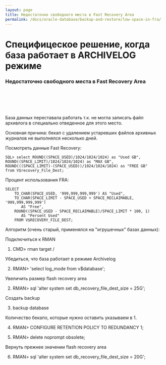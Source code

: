 ```yaml
---
layout: page
title: Недостаточно свободного места в Fast Recovery Area
permalink: /docs/oracle-database/backup-and-restore/low-space-in-fra/
---
```


# Специфицеское решение, когда база работает в ARCHIVELOG режиме


<h3>Недостаточно свободного места в Fast Recovery Area</h3><br/>

<br/><br/>

База данных переставала работать т.к. не могла записать файл архивлога в
специально отведенное для этого место.

Основная причина: бекап с удалением устаревших файлов архивных журналов не выполнялся несколько дней.


Посмотреть данные Fast Recovery:


    SQL> select ROUND((SPACE_USED)/1024/1024/1024) as "Used GB",
    ROUND((SPACE_LIMIT)/1024/1024/1024) as "MAX GB",
    ROUND(((SPACE_LIMIT)-(SPACE_USED))/1024/1024/1024) as "FREE GB"  
    from V$recovery_File_Dest;


Процент использования FRA:


    SELECT
        TO_CHAR(SPACE_USED, '999,999,999,999') AS "Used",
        TO_CHAR(SPACE_LIMIT - SPACE_USED + SPACE_RECLAIMABLE, '999,999,999,999')
           AS "Free",
        ROUND((SPACE_USED - SPACE_RECLAIMABLE)/SPACE_LIMIT * 100, 1)
           AS "Persent Used"
        FROM V$RECOVERY_FILE_DEST;



Алгоритм (очень старый, применялся на "игрушечных" базах данных):

Подключиться к RMAN  

1) CMD> rman target /

Убедиться, что база работает в режиме Archivelog

2) RMAN> 'select log_mode from v$database';

Увеличить размер flash recovery area

2) RMAN> sql 'alter system set db_recovery_file_dest_size = 25G';

Создать backup

3) backup database

Количество бекапо, которые нужно оставить указываем в 1.

4) RMAN> CONFIGURE RETENTION POLICY TO REDUNDANCY 1;

5) RMAN> delete noprompt obsolete;

Вернуть прежнее значении flash recovery area

6) RMAN> sql 'alter system set db_recovery_file_dest_size = 20G';

